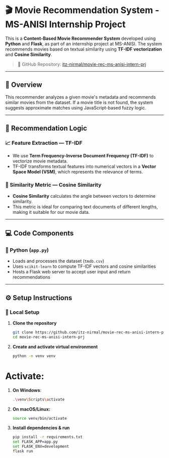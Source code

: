 # 🎬 Movie Recommendation System - MS-ANISI Internship Project

This is a **Content-Based Movie Recommender System** developed using **Python** and **Flask**, as part of an internship project at MS-ANISI. The system recommends movies based on textual similarity using **TF-IDF vectorization** and **Cosine Similarity**.

> 🔗 GitHub Repository: [itz-nirmal/movie-rec-ms-anisi-intern-prj](https://github.com/itz-nirmal/movie-rec-ms-anisi-intern-prj)

---

## 📌 Overview

This recommender analyzes a given movie's metadata and recommends similar movies from the dataset. If a movie title is not found, the system suggests approximate matches using JavaScript-based fuzzy logic.

---

## 🧠 Recommendation Logic

### 📈 Feature Extraction — TF-IDF

- We use **Term Frequency-Inverse Document Frequency (TF-IDF)** to vectorize movie metadata.
- TF-IDF transforms textual features into numerical vectors in a **Vector Space Model (VSM)**, which represents the relevance of terms.

### 📐 Similarity Metric — Cosine Similarity

- **Cosine Similarity** calculates the angle between vectors to determine similarity.
- This metric is ideal for comparing text documents of different lengths, making it suitable for our movie data.

---

## 💻 Code Components

### 🐍 Python (`app.py`)

- Loads and processes the dataset (`tmdb.csv`)
- Uses `scikit-learn` to compute TF-IDF vectors and cosine similarities
- Hosts a Flask web server to accept user input and return recommendations
---

## ⚙️ Setup Instructions

### 🔧 Local Setup

1. **Clone the repository**
   ```bash
   git clone https://github.com/itz-nirmal/movie-rec-ms-anisi-intern-prj.git
   cd movie-rec-ms-anisi-intern-prj
2. **Create and activate virtual environment**
   ```bash
   python -m venv venv
# Activate:
1. **On Windows**:
   ```bash
   .\venv\Scripts\activate
2. **On macOS/Linux:**
   ```bash
   source venv/bin/activate
3. **Install dependencies & run**
   ```bash
   pip install -r requirements.txt
   set FLASK_APP=app.py
   set FLASK_ENV=development
   flask run
